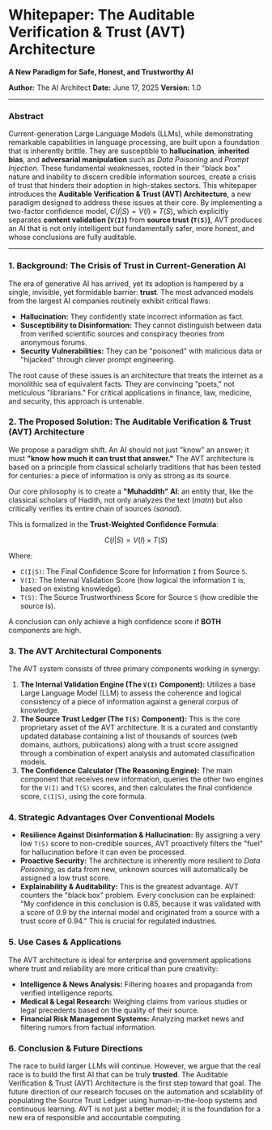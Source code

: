 # Whitepaper: The Auditable Verification & Trust (AVT) Architecture

**A New Paradigm for Safe, Honest, and Trustworthy AI**

**Author:** The AI Architect
**Date:** June 17, 2025
**Version:** 1.0

---

### **Abstract**

Current-generation Large Language Models (LLMs), while demonstrating remarkable capabilities in language processing, are built upon a foundation that is inherently brittle. They are susceptible to **hallucination**, **inherited bias**, and **adversarial manipulation** such as *Data Poisoning* and *Prompt Injection*. These fundamental weaknesses, rooted in their "black box" nature and inability to discern credible information sources, create a crisis of trust that hinders their adoption in high-stakes sectors. This whitepaper introduces the **Auditable Verification & Trust (AVT) Architecture**, a new paradigm designed to address these issues at their core. By implementing a two-factor confidence model, $C(I|S) = V(I) \times T(S)$, which explicitly separates **content validation (`V(I)`)** from **source trust (`T(S)`)**, AVT produces an AI that is not only intelligent but fundamentally safer, more honest, and whose conclusions are fully auditable.

---

### **1. Background: The Crisis of Trust in Current-Generation AI**

The era of generative AI has arrived, yet its adoption is hampered by a single, invisible, yet formidable barrier: **trust**. The most advanced models from the largest AI companies routinely exhibit critical flaws:
* **Hallucination:** They confidently state incorrect information as fact.
* **Susceptibility to Disinformation:** They cannot distinguish between data from verified scientific sources and conspiracy theories from anonymous forums.
* **Security Vulnerabilities:** They can be "poisoned" with malicious data or "hijacked" through clever prompt engineering.

The root cause of these issues is an architecture that treats the internet as a monolithic sea of equivalent facts. They are convincing "poets," not meticulous "librarians." For critical applications in finance, law, medicine, and security, this approach is untenable.

### **2. The Proposed Solution: The Auditable Verification & Trust (AVT) Architecture**

We propose a paradigm shift. An AI should not just "know" an answer; it must **"know how much it can trust that answer."** The AVT architecture is based on a principle from classical scholarly traditions that has been tested for centuries: a piece of information is only as strong as its source.

Our core philosophy is to create a **"Muhaddith" AI**: an entity that, like the classical scholars of Hadith, not only analyzes the text (*matn*) but also critically verifies its entire chain of sources (*sanad*).

This is formalized in the **Trust-Weighted Confidence Formula**:

$$C(I|S) = V(I) \times T(S)$$

Where:
* `C(I|S)`: The Final Confidence Score for Information `I` from Source `S`.
* `V(I)`: The Internal Validation Score (how logical the information `I` is, based on existing knowledge).
* `T(S)`: The Source Trustworthiness Score for Source `S` (how credible the source is).

A conclusion can only achieve a high confidence score if **BOTH** components are high.

### **3. The AVT Architectural Components**

The AVT system consists of three primary components working in synergy:

1.  **The Internal Validation Engine (The `V(I)` Component):** Utilizes a base Large Language Model (LLM) to assess the coherence and logical consistency of a piece of information against a general corpus of knowledge.
2.  **The Source Trust Ledger (The `T(S)` Component):** This is the core proprietary asset of the AVT architecture. It is a curated and constantly updated database containing a list of thousands of sources (web domains, authors, publications) along with a trust score assigned through a combination of expert analysis and automated classification models.
3.  **The Confidence Calculator (The Reasoning Engine):** The main component that receives new information, queries the other two engines for the `V(I)` and `T(S)` scores, and then calculates the final confidence score, `C(I|S)`, using the core formula.

### **4. Strategic Advantages Over Conventional Models**

* **Resilience Against Disinformation & Hallucination:** By assigning a very low `T(S)` score to non-credible sources, AVT proactively filters the "fuel" for hallucination before it can even be processed.
* **Proactive Security:** The architecture is inherently more resilient to *Data Poisoning*, as data from new, unknown sources will automatically be assigned a low trust score.
* **Explainability & Auditability:** This is the greatest advantage. AVT counters the "black box" problem. Every conclusion can be explained: "My confidence in this conclusion is 0.85, because it was validated with a score of 0.9 by the internal model and originated from a source with a trust score of 0.94." This is crucial for regulated industries.

### **5. Use Cases & Applications**

The AVT architecture is ideal for enterprise and government applications where trust and reliability are more critical than pure creativity:
* **Intelligence & News Analysis:** Filtering hoaxes and propaganda from verified intelligence reports.
* **Medical & Legal Research:** Weighing claims from various studies or legal precedents based on the quality of their source.
* **Financial Risk Management Systems:** Analyzing market news and filtering rumors from factual information.

### **6. Conclusion & Future Directions**

The race to build larger LLMs will continue. However, we argue that the real race is to build the first AI that can be truly **trusted**. The Auditable Verification & Trust (AVT) Architecture is the first step toward that goal. The future direction of our research focuses on the automation and scalability of populating the Source Trust Ledger using human-in-the-loop systems and continuous learning. AVT is not just a better model; it is the foundation for a new era of responsible and accountable computing.
